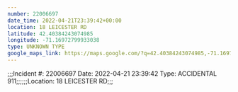 ```yaml
---
number: 22006697
date_time: 2022-04-21T23:39:42+00:00
location: 18 LEICESTER RD
latitude: 42.40384243074985
longitude: -71.16972799933038
type: UNKNOWN TYPE
google_maps_link: https://maps.google.com/?q=42.40384243074985,-71.16972799933038
---
```


;;;Incident #: 22006697  Date: 2022-04-21 23:39:42   Type: ACCIDENTAL 911;;;;;;Location: 18 LEICESTER RD;;;
